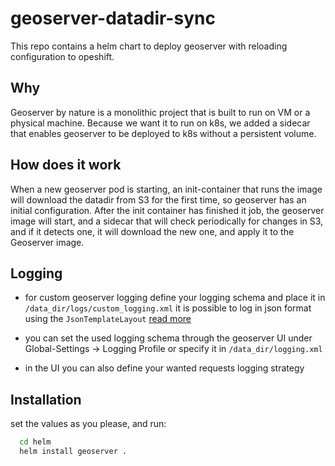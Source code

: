 # geoserver-datadir-sync
This repo contains a helm chart to deploy geoserver with reloading configuration to opeshift.

## Why
Geoserver by nature is a monolithic project that is built to run on VM or a physical machine.
Because we want it to run on k8s, we added a sidecar that enables geoserver to be deployed to k8s without a persistent volume.

## How does it work
When a new geoserver pod is starting, an init-container that runs the image will download the datadir from S3 for the first time, so geoserver has an initial configuration.
After the init container has finished it job, the geoserver image will start, and a sidecar that will check periodically for changes in S3, and if it detects one, it will download the new one, and apply it to the Geoserver image.

## Logging
- for custom geoserver logging define your logging schema and place it in `/data_dir/logs/custom_logging.xml` it is possible to log in json format using the `JsonTemplateLayout` [read more](https://logging.apache.org/log4j/2.x/manual/json-template-layout.html)

- you can set the used logging schema through the geoserver UI under Global-Settings -> Logging Profile or specify it in `/data_dir/logging.xml`

- in the UI you can also define your wanted requests logging strategy


## Installation
set the values as you please, and run:
```bash
  cd helm
  helm install geoserver .
```
